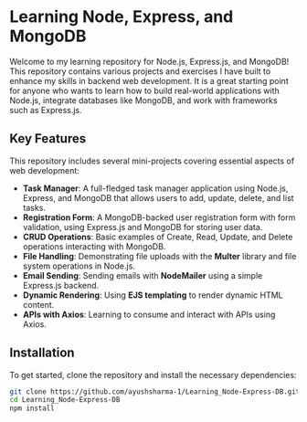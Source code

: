 # Learning Node, Express, and MongoDB

Welcome to my learning repository for Node.js, Express.js, and MongoDB! This repository contains various projects and exercises I have built to enhance my skills in backend web development. It is a great starting point for anyone who wants to learn how to build real-world applications with Node.js, integrate databases like MongoDB, and work with frameworks such as Express.js.

## Key Features

This repository includes several mini-projects covering essential aspects of web development:

- **Task Manager**: A full-fledged task manager application using Node.js, Express, and MongoDB that allows users to add, update, delete, and list tasks.
- **Registration Form**: A MongoDB-backed user registration form with form validation, using Express.js and MongoDB for storing user data.
- **CRUD Operations**: Basic examples of Create, Read, Update, and Delete operations interacting with MongoDB.
- **File Handling**: Demonstrating file uploads with the **Multer** library and file system operations in Node.js.
- **Email Sending**: Sending emails with **NodeMailer** using a simple Express.js backend.
- **Dynamic Rendering**: Using **EJS templating** to render dynamic HTML content.
- **APIs with Axios**: Learning to consume and interact with APIs using Axios.

## Installation

To get started, clone the repository and install the necessary dependencies:

```bash
git clone https://github.com/ayushsharma-1/Learning_Node-Express-DB.git
cd Learning_Node-Express-DB
npm install
